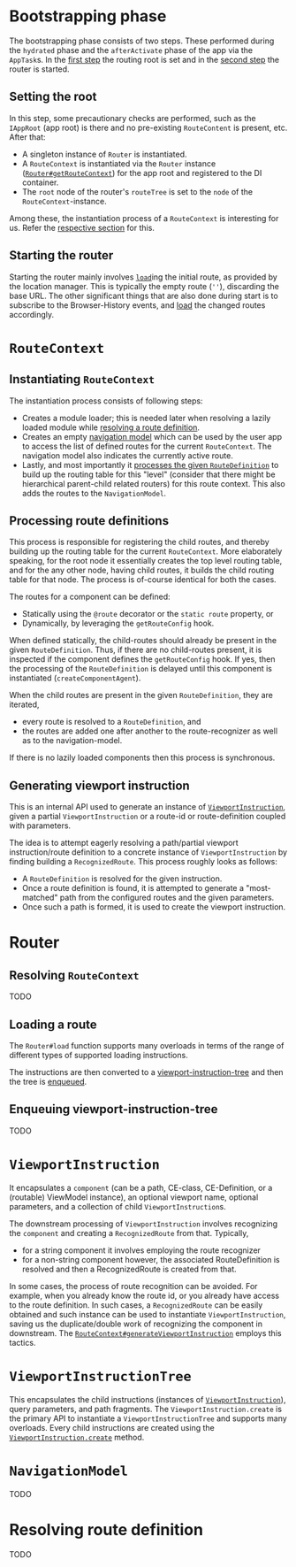 # Bootstrapping phase

The bootstrapping phase consists of two steps.
These performed during the `hydrated` phase and the `afterActivate` phase of the app via the `AppTask`s.
In the [first step](#setting-the-root) the routing root is set and in the [second step](#starting-the-router) the router is started.

## Setting the root

In this step, some precautionary checks are performed, such as the `IAppRoot` (app root) is there and no pre-existing `RouteContent` is present, etc.
After that:

- A singleton instance of `Router` is instantiated.
- A `RouteContext` is instantiated via the `Router` instance ([`Router#getRouteContext`](#resolving-routecontext)) for the app root and registered to the DI container.
- The `root` node of the router's `routeTree` is set to the `node` of the `RouteContext`-instance.

Among these, the instantiation process of a `RouteContext` is interesting for us. Refer the [respective section](#instantiating-routecontext) for this.

## Starting the router

Starting the router mainly involves [`load`](#loading-a-route)ing the initial route, as provided by the location manager.
This is typically the empty route (`''`), discarding the base URL.
The other significant things that are also done during start is to subscribe to the Browser-History events, and [load](#loading-a-route) the changed routes accordingly.

# `RouteContext`

## Instantiating `RouteContext`

The instantiation process consists of following steps:

- Creates a module loader; this is needed later when resolving a lazily loaded module while [resolving a route definition](#resolving-route-definition).
- Creates an empty [navigation model](#navigationmodel) which can be used by the user app to access the list of defined routes for the current `RouteContext`. The navigation model also indicates the currently active route.
- Lastly, and most importantly it [processes the given `RouteDefinition`](#processing-route-definitions) to build up the routing table for this "level" (consider that there might be hierarchical parent-child related routers) for this route context. This also adds the routes to the `NavigationModel`.

## Processing route definitions

This process is responsible for registering the child routes, and thereby building up the routing table for the current `RouteContext`.
More elaborately speaking, for the root node it essentially creates the top level routing table, and for the any other node, having child routes, it builds the child routing table for that node.
The process is of-course identical for both the cases.

The routes for a component can be defined:
- Statically using the `@route` decorator or the `static route` property, or
- Dynamically, by leveraging the `getRouteConfig` hook.

When defined statically, the child-routes should already be present in the given `RouteDefinition`.
Thus, if there are no child-routes present, it is inspected if the component defines the `getRouteConfig` hook.
If yes, then the processing of the `RouteDefinition` is delayed until this component is instantiated (`createComponentAgent`).

When the child routes are present in the given `RouteDefinition`, they are iterated,

- every route is resolved to a `RouteDefinition`, and
- the routes are added one after another to the route-recognizer as well as to the navigation-model.

If there is no lazily loaded components then this process is synchronous.

## Generating viewport instruction

This is an internal API used to generate an instance of [`ViewportInstruction`](#viewportinstruction), given a partial `ViewportInstruction` or a route-id or route-definition coupled with parameters.

The idea is to attempt eagerly resolving a path/partial viewport instruction/route definition to a concrete instance of `ViewportInstruction` by finding building a `RecognizedRoute`.
This process roughly looks as follows:

- A `RouteDefinition` is resolved for the given instruction.
- Once a route definition is found, it is attempted to generate a "most-matched" path from the configured routes and the given parameters.
- Once such a path is formed, it is used to create the viewport instruction.

# Router

## Resolving `RouteContext`

TODO

## Loading a route

The `Router#load` function supports many overloads in terms of the range of different types of supported loading instructions.

The instructions are then converted to a [viewport-instruction-tree](#viewportinstructiontree) and then the tree is [enqueued](#enqueuing-viewport-instruction-tree).

## Enqueuing viewport-instruction-tree

TODO


# `ViewportInstruction`

It encapsulates a `component` (can be a path, CE-class, CE-Definition, or a (routable) ViewModel instance), an optional viewport name, optional parameters, and a collection of child `ViewportInstruction`s.

The downstream processing of `ViewportInstruction` involves recognizing the `component` and creating a `RecognizedRoute` from that.
Typically,
- for a string component it involves employing the route recognizer
- for a non-string component however, the associated RouteDefinition is resolved
and then a RecognizedRoute is created from that.

In some cases, the process of route recognition can be avoided.
For example, when you already know the route id, or you already have access to the route definition.
In such cases, a `RecognizedRoute` can be easily obtained and such instance can be used to instantiate `ViewportInstruction`, saving us the duplicate/double work of recognizing the component in downstream.
The [`RouteContext#generateViewportInstruction`](#generating-viewport-instruction) employs this tactics.

# `ViewportInstructionTree`

This encapsulates the child instructions (instances of [`ViewportInstruction`](#viewportinstruction)), query parameters, and path fragments.
The `ViewportInstruction.create` is the primary API to instantiate a `ViewportInstructionTree` and supports many overloads.
Every child instructions are created using the [`ViewportInstruction.create`](#viewportinstruction) method.

# `NavigationModel`

TODO

# Resolving route definition

TODO

